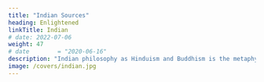 ```yaml
---
title: "Indian Sources"
heading: Enlightened
linkTitle: Indian
# date: 2022-07-06
weight: 47
# date        = "2020-06-16"
description: "Indian philosophy as Hinduism and Buddhism is the metaphysical foundation of Superphysics"
image: /covers/indian.jpg
---
```

